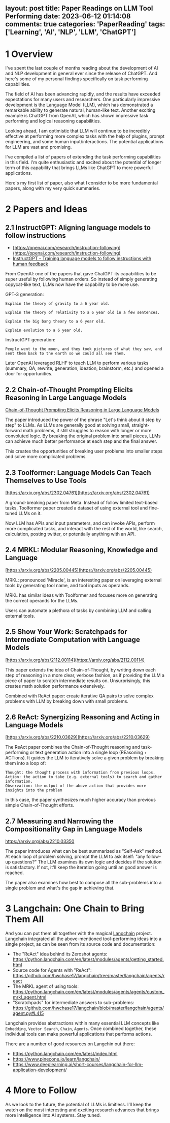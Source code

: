 layout: post
title: Paper Readings on LLM Tool Performing
date: 2023-06-12 01:14:08
comments: true
categories: 'PaperReading'
tags: ['Learning', 'AI', 'NLP', 'LLM', 'ChatGPT']
---

# 1 Overview

I've spent the last couple of months reading about the development of AI and NLP development in general ever since the release of ChatGPT. And here's some of my personal findings specifically on task performing capabilities.

The field of AI has been advancing rapidly, and the results have exceeded expectations for many users and researchers.
One particularly impressive development is the Language Model (LLM), which has demonstrated a remarkable ability to generate natural, human-like text.
Another exciting example is ChatGPT from OpenAI, which has shown impressive task performing and logical reasoning capabilities.

Looking ahead, I am optimistic that LLM will continue to be incredibly effective at performing more complex tasks with the help of plugins, prompt engineering, and some human input/interactions. The potential applications for LLM are vast and promising.

I've compiled a list of papers of extending the task performing capabilities in this field. I'm quite enthusiastic and excited about the potential of longer term of this capability that brings LLMs like ChatGPT to more powerful applications.

Here's my first list of paper, also what I consider to be more fundamental papers, along with my very quick summaries.

<!--more-->

# 2 Papers and Ideas

## 2.1 InstructGPT: Aligning language models to follow instructions

- [https://openai.com/research/instruction-following](https://openai.com/research/instruction-following)
- [InstructGPT - Training language models to follow instructions with human feedback](app://obsidian.md/InstructGPT%20-%20Training%20language%20models%20to%20follow%20instructions%20with%20human%20feedback)

From OpenAI: one of the papers that gave ChatGPT its capabilities to be super useful by following human orders. So instead of simply generating copycat-like text, LLMs now have the capability to be more use.

GPT-3 generation:

```
Explain the theory of gravity to a 6 year old.

Explain the theory of relativity to a 6 year old in a few sentences.

Explain the big bang theory to a 6 year old.

Explain evolution to a 6 year old.
```

InstructGPT generation:

```
People went to the moon, and they took pictures of what they saw, and sent them back to the earth so we could all see them.
```

Later OpenAI leveraged RLHF to teach LLM to perform various tasks (summary, QA, rewrite, generation, ideation, brainstorm, etc.) and opened a door for opportunities.

## 2.2 Chain-of-Thought Prompting Elicits Reasoning in Large Language Models

[Chain-of-Thought Prompting Elicits Reasoning in Large Language Models](https://arxiv.org/abs/2201.11903)

The paper introduced the power of the phrase "Let's think about it step by step" to LLMs. As LLMs are generally good at solving small, straight-forward math problems, it still struggles to reason with longer or more convoluted logic. By breaking the original problem into small pieces, LLMs can achieve much better performance at each step and the final answer.

This creates the opportunities of breaking user problems into smaller steps and solve more complicated problems.

## 2.3 Toolformer: Language Models Can Teach Themselves to Use Tools

[https://arxiv.org/abs/2302.04761](https://arxiv.org/abs/2302.04761)

A ground-breaking paper from Meta. Instead of follow limited text-based tasks, Toolformer paper created a dataset of using external tool and fine-tuned LLMs on it.

Now LLM has APIs and input parameters, and can invoke APIs, perform more complicated tasks, and interact with the rest of the world, like search, calculation, posting twitter, or potentially anything with an API.

## 2.4 MRKL: Modular Reasoning, Knowledge and Language

[https://arxiv.org/abs/2205.00445](https://arxiv.org/abs/2205.00445)

MRKL: pronounced 'Miracle', is an interesting paper on leveraging external tools by generating tool name, and tool inputs as operands.

MRKL has similar ideas with Toolformer and focuses more on generating the correct operands for the LLMs.

Users can automate a plethora of tasks by combining LLM and calling external tools.

## 2.5 Show Your Work: Scratchpads for Intermediate Computation with Language Models

[https://arxiv.org/abs/2112.00114](https://arxiv.org/abs/2112.00114)

This paper extends the idea of Chain-of-Thought, by writing down each step of reasoning in a more clear, verbose fashion, as if providing the LLM a piece of paper to scratch intermediate results on. Unsurprisingly, this creates math solution performance extensively.

Combined with ReAct paper: create iterative QA pairs to solve complex problems with LLM by breaking down with small problems.

## 2.6 ReAct: Synergizing Reasoning and Acting in Language Models

[https://arxiv.org/abs/2210.03629](https://arxiv.org/abs/2210.03629)

The ReAct paper combines the Chain-of-Thought reasoning and task-performing or text generation action into a single loop (REasoning + ACTions). It guides the LLM to iteratively solve a given problem by breaking them into a loop of:

```
Thought: the thought process with information from previous loops.
Action: the action to take (e.g. external tools) to search and gather information.
Observation: the output of the above action that provides more insights into the problem
```

In this case, the paper synthesizes much higher accuracy than previous simple Chain-of-Thought efforts.

## 2.7 Measuring and Narrowing the Compositionality Gap in Language Models

<https://arxiv.org/abs/2210.03350>

The paper introduces what can be best summarized as "Self-Ask" method. At each loop of problem solving, prompt the LLM to ask itself: "any follow-up questions?"
The LLM examines its own logic and decides if the solution is satisfactory. If not, it'll keep the iteration going until an good answer is reached.

The paper also examines how best to compose all the sub-problems into a single problem and what's the gap in achieving that.

# 3 Langchain: One Chain to Bring Them All

And you can put them all together with the magical [Langchain](https://github.com/hwchase17/langchain) project. Langchain integrated all the above-mentioned tool-performing ideas into a single project, as can be seen from its source code and documentation:

- The "ReAct" idea behind its Zeroshot agents: <https://python.langchain.com/en/latest/modules/agents/getting_started.html>
- Source code for Agents with "ReAct": <https://github.com/hwchase17/langchain/tree/master/langchain/agents/react>
- The MRKL agent of using tools: <https://python.langchain.com/en/latest/modules/agents/agents/custom_mrkl_agent.html>
- "Scratchpads" for intermediate answers to sub-problems: <https://github.com/hwchase17/langchain/blob/master/langchain/agents/agent.py#L415>

Langchain provides abstractions within many essential LLM concepts like `Embedding`, `Vector Search`, `Chain`, `Agents`. Once combined together, these individual tools can make powerful applications that performs actions.

There are a number of good resources on Langchin out there:

- <https://python.langchain.com/en/latest/index.html>
- <https://www.pinecone.io/learn/langchain/>
- <https://www.deeplearning.ai/short-courses/langchain-for-llm-application-development/>

# 4 More to Follow

As we look to the future, the potential of LLMs is limitless. I'll keep the watch on the most interesting and exciting research advances that brings more intelligence into AI systems. Stay tuned.
